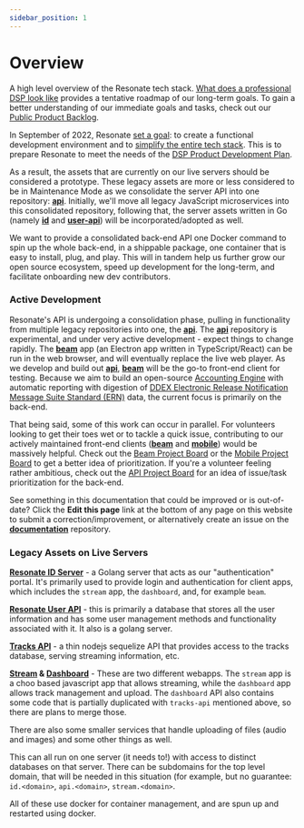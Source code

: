 ```yaml
---
sidebar_position: 1
---
```


# Overview

A high level overview of the Resonate tech stack. [What does a professional DSP look like](https://community.resonate.coop/t/resonate-what-does-a-professional-dsp-look-like/2837) provides a tentative roadmap of our long-term goals. To gain a better understanding of our immediate goals and tasks, check out our [Public Product Backlog](https://mattermost.resonate.coop/plugins/focalboard/workspace/gr3aqjbmw3d7fp3wukfw7hhppr/shared/bzkz3bnxxsbny3doh9aqhqy8cth/vzfpkzytdq3rkfjjwzagshoyrho?r=kwx8xtyxwcpmqsnh67iz8x74p7a).

In September of 2022, Resonate [set a goal](https://community.resonate.coop/t/dev-decisions-log/3136): to create a functional development environment and to [simplify the entire tech stack](https://mattermost.resonate.coop/boards/workspace/gr3aqjbmw3d7fp3wukfw7hhppr/bzkz3bnxxsbny3doh9aqhqy8cth/vzfpkzytdq3rkfjjwzagshoyrho/cnxsmedm3p7n8mff6dbda8q5i5y). This is to prepare Resonate to meet the needs of the [DSP Product Development Plan](https://mattermost.resonate.coop/boards/workspace/gr3aqjbmw3d7fp3wukfw7hhppr/bzkz3bnxxsbny3doh9aqhqy8cth/vzfpkzytdq3rkfjjwzagshoyrho/ce533e4ndgjnxxr9xgjri3e9x6y).

As a result, the assets that are currently on our live servers should be considered a prototype. These legacy assets are more or less considered to be in Maintenance Mode as we consolidate the server API into one repository: **[api](https://github.com/resonatecoop/api)**. Initially, we'll move all legacy JavaScript microservices into this consolidated repository, following that, the server assets written in Go (namely **[id](https://github.com/resonatecoop/id)** and **[user-api](https://github.com/resonatecoop/user-api)**) will be incorporated/adopted as well.

We want to provide a consolidated back-end API one Docker command to spin up the whole back-end, in a shippable package, one container that is easy to install, plug, and play. This will in tandem help us further grow our open source ecosystem, speed up development for the long-term, and facilitate onboarding new dev contributors.

### Active Development

Resonate's API is undergoing a consolidation phase, pulling in functionality from multiple legacy repositories into one, the **[api](https://github.com/resonatecoop/api)**. The **[api](https://github.com/resonatecoop/api)** repository is experimental, and under very active development - expect things to change rapidly. The **[beam](https://github.com/resonatecoop/beam)** app (an Electron app written in TypeScript/React) can be run in the web browser, and will eventually replace the live web player. As we develop and build out **[api](https://github.com/resonatecoop/api)**, **[beam](https://github.com/resonatecoop/beam)** will be the go-to front-end client for testing. Because we aim to build an open-source [Accounting Engine](https://community.resonate.coop/t/resonate-what-does-a-professional-dsp-look-like/2837) with automatic reporting with digestion of [DDEX Electronic Release Notification Message Suite Standard (ERN)](https://mattermost.resonate.coop/boards/workspace/gr3aqjbmw3d7fp3wukfw7hhppr/bzkz3bnxxsbny3doh9aqhqy8cth/vzfpkzytdq3rkfjjwzagshoyrho/ccp8xbk8jsjg83xcs6qaauydw6y) data, the current focus is primarily on the back-end.

That being said, some of this work can occur in parallel. For volunteers looking to get their toes wet or to tackle a quick issue, contributing to our actively maintained front-end clients (**[beam](https://github.com/resonatecoop/beam)** and **[mobile](https://github.com/resonatecoop/mobile)**) would be massively helpful. Check out the [Beam Project Board](https://github.com/resonatecoop/beam/projects/1) or the [Mobile Project Board](https://github.com/resonatecoop/mobile/projects/1) to get a better idea of prioritization. If you're a volunteer feeling rather ambitious, check out the [API Project Board](https://github.com/orgs/resonatecoop/projects/11) for an idea of issue/task prioritization for the back-end.

See something in this documentation that could be improved or is out-of-date? Click the **Edit this page** link at the bottom of any page on this website to submit a correction/improvement, or alternatively create an issue on the **[documentation](https://github.com/resonatecoop/documentation)** repository.

### Legacy Assets on Live Servers

**[Resonate ID Server](https://github.com/resonatecoop/id)** - a Golang server that acts as our "authentication" portal. It's primarily used to provide login and authentication for client apps, which includes the `stream` app, the `dashboard`, and, for example `beam`.

**[Resonate User API](https://github.com/resonatecoop/user-api)** - this is primarily a database that stores all the user information and has some user management methods and functionality associated with it. It also is a golang server.

**[Tracks API](https://github.com/resonatecoop/tracks-api)** - a thin nodejs sequelize API that provides access to the tracks database, serving streaming information, etc.

**[Stream](https://github.com/resonatecoop/stream) & [Dashboard](https://github.com/resonatecoop/dashboard)** - These are two different webapps. The `stream` app is a choo based javascript app that allows streaming, while the `dashboard` app allows track management and upload. The `dashboard` API also contains some code that is partially duplicated with `tracks-api` mentioned above, so there are plans to merge those.

There are also some smaller services that handle uploading of files (audio and images) and some other things as well.

This can all run on one server (it needs to!) with access to distinct databases on that server. There can be subdomains for the top level domain, that will be needed in this situation (for example, but no guarantee: `id.<domain>`, `api.<domain>`, `stream.<domain>`.

All of these use docker for container management, and are spun up and restarted using docker.

